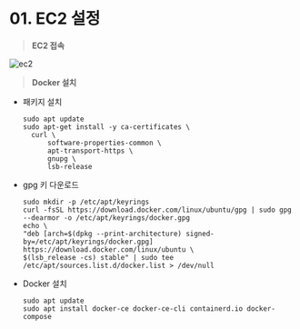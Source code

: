 # 01. EC2 설정

> **EC2 접속**

![ec2](https://user-images.githubusercontent.com/64150747/201574546-a09dc659-16ea-44bc-bf14-b7fb42cfc843.png)

> **Docker 설치**

- 패키지 설치
  ```
  sudo apt update
  sudo apt-get install -y ca-certificates \
    curl \
        software-properties-common \
        apt-transport-https \
        gnupg \
        lsb-release
  ```
- gpg 키 다운로드
  ```
  sudo mkdir -p /etc/apt/keyrings
  curl -fsSL https://download.docker.com/linux/ubuntu/gpg | sudo gpg --dearmor -o /etc/apt/keyrings/docker.gpg
  echo \
  "deb [arch=$(dpkg --print-architecture) signed-by=/etc/apt/keyrings/docker.gpg] https://download.docker.com/linux/ubuntu \
  $(lsb_release -cs) stable" | sudo tee /etc/apt/sources.list.d/docker.list > /dev/null
  ```
- Docker 설치

  ```
  sudo apt update
  sudo apt install docker-ce docker-ce-cli containerd.io docker-compose
  ```
